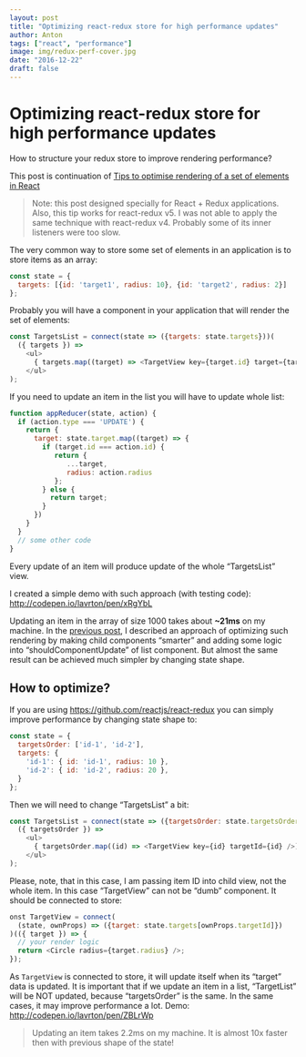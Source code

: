 ```yaml
---
layout: post
title: "Optimizing react-redux store for high performance updates"
author: Anton
tags: ["react", "performance"]
image: img/redux-perf-cover.jpg
date: "2016-12-22"
draft: false
---
```


# Optimizing react-redux store for high performance updates

How to structure your redux store to improve rendering performance?

This post is continuation of [Tips to optimise rendering of a set of elements in React](/how-to-optimise-rendering-of-a-set-of-elements-in-react-ad01f5b161ae)


> Note: this post designed specially for React + Redux applications. Also, this tip works for react-redux v5. I was not able to apply the same technique with react-redux v4. Probably some of its inner listeners were too slow.

The very common way to store some set of elements in an application is to store items as an array:

```javascript
const state = {
  targets: [{id: 'target1', radius: 10}, {id: 'target2', radius: 2}]
};
```

Probably you will have a component in your application that will render the set of elements:

```javascript
const TargetsList = connect(state => ({targets: state.targets}))(
  ({ targets }) =>
    <ul>
      { targets.map((target) => <TargetView key={target.id} target={target} />) }
    </ul>
);
```

If you need to update an item in the list you will have to update whole list:

```javascript
function appReducer(state, action) {
  if (action.type === 'UPDATE') {
    return {
      target: state.target.map((target) => {
        if (target.id === action.id) {
           return {
              ...target,
              radius: action.radius
           };
        } else {
          return target;
        }
      }) 
    }
  }
  // some other code
}
```

Every update of an item will produce update of the whole “TargetsList” view.

I created a simple demo with such approach (with testing code): http://codepen.io/lavrton/pen/xRgYbL


Updating an item in the array of size 1000 takes about __~21ms__ on my machine. In the [previous post](/how-to-optimise-rendering-of-a-set-of-elements-in-react-ad01f5b161ae), I described an approach of optimizing such rendering by making child components “smarter” and adding some logic into “shouldComponentUpdate” of list component. But almost the same result can be achieved much simpler by changing state shape.


## How to optimize?

If you are using https://github.com/reactjs/react-redux you can simply improve performance by changing state shape to:

```javascript
const state = {
  targetsOrder: ['id-1', 'id-2'],
  targets: {
    'id-1': { id: 'id-1', radius: 10 },
    'id-2': { id: 'id-2', radius: 20 },
  }
};
```

Then we will need to change “TargetsList” a bit:

```javascript
const TargetsList = connect(state => ({targetsOrder: state.targetsOrder}))(
  ({ targetsOrder }) =>
    <ul>
      { targetsOrder.map((id) => <TargetView key={id} targetId={id} />) }
    </ul>
);
```

Please, note, that in this case, I am passing item ID into child view, not the whole item. In this case “TargetView” can not be “dumb” component. It should be connected to store:

```javascript
onst TargetView = connect(
  (state, ownProps) => ({target: state.targets[ownProps.targetId]})
)(({ target }) => {
  // your render logic
  return <Circle radius={target.radius} />;
});
```

As `TargetView` is connected to store, it will update itself when its “target” data is updated. It is important that if we update an item in a list, “TargetList” will be NOT updated, because “targetsOrder” is the same. In the same cases, it may improve performance a lot. Demo: http://codepen.io/lavrton/pen/ZBLrWp

> Updating an item takes 2.2ms on my machine. It is almost 10x faster then with previous shape of the state!